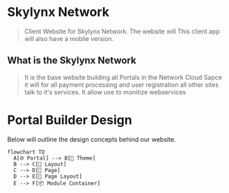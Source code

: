 # Skylynx Network
> Client Website for Skylynx Network.
> The website will
> This client app will also have a moblie version.

## What is the Skylynx Network

> It is the base website building all Portals in the Network Cloud Sapce it will for all payment processing and user registration all other sites talk to it's services. It allow use to monitize webservices 

# Portal Builder Design 
Below will outline the design concepts behind our website.

``` mermaid
flowchart TD
  A[🌐 Portal] --> B[🎨 Theme]
  B --> C[📐 Layout]
  C --> D[📄 Page]
  D --> E[📐 Page Layout]
  E --> F[📦 Module Container]

```



